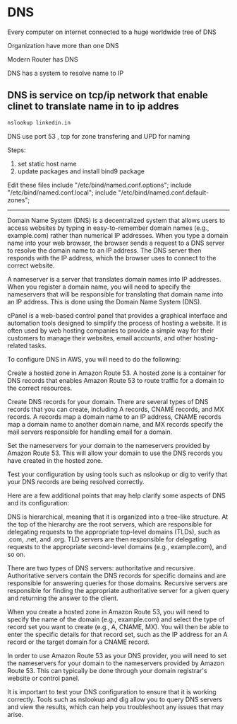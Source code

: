 # DNS

Every computer on internet connected to a huge worldwide tree of DNS

Organization have more than one DNS

Modern Router has DNS

DNS has a system to resolve name to IP

## DNS is service on tcp/ip network that enable clinet to translate name in to ip addres

```bash
nslookup linkedin.in
```

DNS use port 53 , tcp for zone transfering and UPD for naming

Steps:

1. set static host name
1. update packages and install bind9 package

Edit these files
include "/etc/bind/named.conf.options";
include "/etc/bind/named.conf.local";
include "/etc/bind/named.conf.default-zones";

---

Domain Name System (DNS) is a decentralized system that allows users to access websites by typing in easy-to-remember domain names (e.g., example.com) rather than numerical IP addresses. When you type a domain name into your web browser, the browser sends a request to a DNS server to resolve the domain name to an IP address. The DNS server then responds with the IP address, which the browser uses to connect to the correct website.

A nameserver is a server that translates domain names into IP addresses. When you register a domain name, you will need to specify the nameservers that will be responsible for translating that domain name into an IP address. This is done using the Domain Name System (DNS).

cPanel is a web-based control panel that provides a graphical interface and automation tools designed to simplify the process of hosting a website. It is often used by web hosting companies to provide a simple way for their customers to manage their websites, email accounts, and other hosting-related tasks.

To configure DNS in AWS, you will need to do the following:

Create a hosted zone in Amazon Route 53. A hosted zone is a container for DNS records that enables Amazon Route 53 to route traffic for a domain to the correct resources.

Create DNS records for your domain. There are several types of DNS records that you can create, including A records, CNAME records, and MX records. A records map a domain name to an IP address, CNAME records map a domain name to another domain name, and MX records specify the mail servers responsible for handling email for a domain.

Set the nameservers for your domain to the nameservers provided by Amazon Route 53. This will allow your domain to use the DNS records you have created in the hosted zone.

Test your configuration by using tools such as nslookup or dig to verify that your DNS records are being resolved correctly.

Here are a few additional points that may help clarify some aspects of DNS and its configuration:

DNS is hierarchical, meaning that it is organized into a tree-like structure. At the top of the hierarchy are the root servers, which are responsible for delegating requests to the appropriate top-level domains (TLDs), such as .com, .net, and .org. TLD servers are then responsible for delegating requests to the appropriate second-level domains (e.g., example.com), and so on.

There are two types of DNS servers: authoritative and recursive. Authoritative servers contain the DNS records for specific domains and are responsible for answering queries for those domains. Recursive servers are responsible for finding the appropriate authoritative server for a given query and returning the answer to the client.

When you create a hosted zone in Amazon Route 53, you will need to specify the name of the domain (e.g., example.com) and select the type of record set you want to create (e.g., A, CNAME, MX). You will then be able to enter the specific details for that record set, such as the IP address for an A record or the target domain for a CNAME record.

In order to use Amazon Route 53 as your DNS provider, you will need to set the nameservers for your domain to the nameservers provided by Amazon Route 53. This can typically be done through your domain registrar's website or control panel.

It is important to test your DNS configuration to ensure that it is working correctly. Tools such as nslookup and dig allow you to query DNS servers and view the results, which can help you troubleshoot any issues that may arise.
